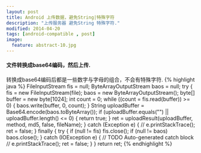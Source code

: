```yaml
---
layout: post
title: Android 上传数据，避免String|特殊字符
description: "上传服务器 避免String 特殊字符."
modified: 2014-04-20
tags: [android-compatible , post]
image:
  feature: abstract-10.jpg
---
```


#### 文件转换成base64编码，然后上传.

转换成base64编码后都是一些数字与字母的组合，不会有特殊字符.
{% highlight java %}
    FileInputStream fis = null;
    ByteArrayOutputStream baos = null;
    try {
        fis = new FileInputStream(file);
        baos = new ByteArrayOutputStream();
        byte[] buffer = new byte[1024];
        int count = 0;
        while ((count = fis.read(buffer)) >= 0) {
            baos.write(buffer, 0, count);
        }
        String uploadBuffer = Base64.encode(baos.toByteArray());
        if (uploadBuffer.equals("") || uploadBuffer.length() <= 0) {
            return true;
         }
        ret = uploadResult(uploadBuffer, method, md5, false, fileName);
      } catch (Exception e) {
             // e.printStackTrace();
             ret = false;
      } finally {
            try {
                if (null != fis)
                    fis.close();
                if (null != baos)
                    baos.close();
                } catch (IOException e) {
                    // TODO Auto-generated catch block
                    // e.printStackTrace();
                     ret = false;
                }
       }
      return ret;
{% endhighlight %}






